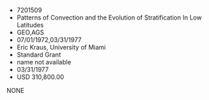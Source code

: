 * 7201509
* Patterns of Convection and the Evolution of Stratification  In Low Latitudes
* GEO,AGS
* 07/01/1972,03/31/1977
* Eric Kraus, University of Miami
* Standard Grant
*   name not available
* 03/31/1977
* USD 310,800.00

NONE